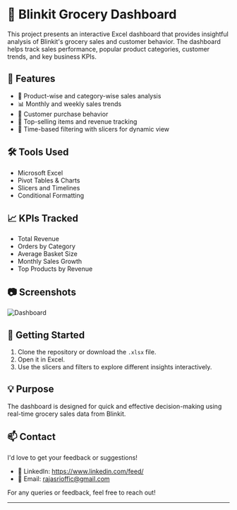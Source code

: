 # 🛒 Blinkit Grocery Dashboard

This project presents an interactive Excel dashboard that provides insightful analysis of Blinkit's grocery sales and customer behavior. The dashboard helps track sales performance, popular product categories, customer trends, and key business KPIs.

## 📌 Features

- 🧺 Product-wise and category-wise sales analysis  
- 📊 Monthly and weekly sales trends  
- 👥 Customer purchase behavior  
- 🏪 Top-selling items and revenue tracking  
- 📅 Time-based filtering with slicers for dynamic view

## 🛠 Tools Used

- Microsoft Excel  
- Pivot Tables & Charts  
- Slicers and Timelines  
- Conditional Formatting

## 📈 KPIs Tracked

- Total Revenue  
- Orders by Category  
- Average Basket Size  
- Monthly Sales Growth  
- Top Products by Revenue

## 📷 Screenshots

![Dashboard](https://github.com/user-attachments/assets/b6167f75-ce2c-4f85-8bad-47f2ee552446)


## 🚀 Getting Started

1. Clone the repository or download the `.xlsx` file.
2. Open it in Excel.
3. Use the slicers and filters to explore different insights interactively.

## 💡 Purpose

The dashboard is designed for quick and effective decision-making using real-time grocery sales data from Blinkit.

## 📫 Contact

I'd love to get your feedback or suggestions!

- 🔗 LinkedIn: https://www.linkedin.com/feed/
- 📧 Email: rajasrioffic@gmail.com

For any queries or feedback, feel free to reach out!

---

